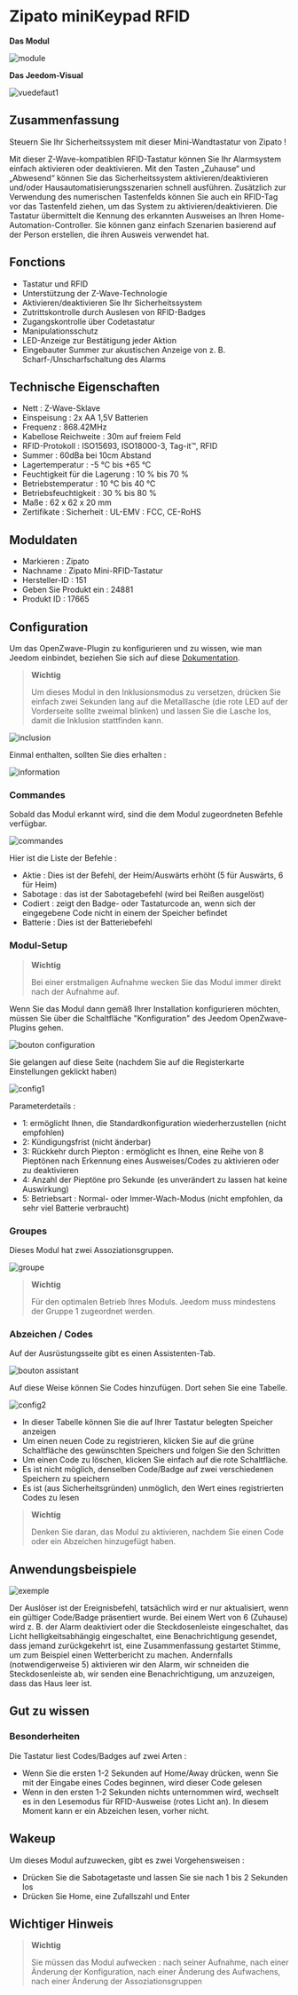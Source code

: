 # Zipato miniKeypad RFID

**Das Modul**

![module](images/zipato.minikeypad/module.jpg)

**Das Jeedom-Visual**

![vuedefaut1](images/zipato.minikeypad/vuedefaut1.jpg)

## Zusammenfassung

Steuern Sie Ihr Sicherheitssystem mit dieser Mini-Wandtastatur von Zipato !

Mit dieser Z-Wave-kompatiblen RFID-Tastatur können Sie Ihr Alarmsystem einfach aktivieren oder deaktivieren. Mit den Tasten „Zuhause“ und „Abwesend“ können Sie das Sicherheitssystem aktivieren/deaktivieren und/oder Hausautomatisierungsszenarien schnell ausführen. Zusätzlich zur Verwendung des numerischen Tastenfelds können Sie auch ein RFID-Tag vor das Tastenfeld ziehen, um das System zu aktivieren/deaktivieren. Die Tastatur übermittelt die Kennung des erkannten Ausweises an Ihren Home-Automation-Controller. Sie können ganz einfach Szenarien basierend auf der Person erstellen, die ihren Ausweis verwendet hat.

## Fonctions

-   Tastatur und RFID
-   Unterstützung der Z-Wave-Technologie
-   Aktivieren/deaktivieren Sie Ihr Sicherheitssystem
-   Zutrittskontrolle durch Auslesen von RFID-Badges
-   Zugangskontrolle über Codetastatur
-   Manipulationsschutz
-   LED-Anzeige zur Bestätigung jeder Aktion
-   Eingebauter Summer zur akustischen Anzeige von z. B. Scharf-/Unscharfschaltung des Alarms

## Technische Eigenschaften

-   Nett : Z-Wave-Sklave
-   Einspeisung : 2x AA 1,5V Batterien
-   Frequenz : 868.42MHz
-   Kabellose Reichweite : 30m auf freiem Feld
-   RFID-Protokoll : ISO15693, ISO18000-3, Tag-it™, RFID
-   Summer : 60dBa bei 10cm Abstand
-   Lagertemperatur : -5 °C bis +65 °C
-   Feuchtigkeit für die Lagerung : 10 % bis 70 %
-   Betriebstemperatur : 10 °C bis 40 °C
-   Betriebsfeuchtigkeit : 30 % bis 80 %
-   Maße : 62 x 62 x 20 mm
-   Zertifikate : Sicherheit : UL-EMV : FCC, CE-RoHS

## Moduldaten

-   Markieren : Zipato
-   Nachname : Zipato Mini-RFID-Tastatur
-   Hersteller-ID : 151
-   Geben Sie Produkt ein : 24881
-   Produkt ID : 17665

## Configuration

Um das OpenZwave-Plugin zu konfigurieren und zu wissen, wie man Jeedom einbindet, beziehen Sie sich auf diese [Dokumentation](https://doc.jeedom.com/de_DE/plugins/automation%20protocol/openzwave/).

> **Wichtig**
>
> Um dieses Modul in den Inklusionsmodus zu versetzen, drücken Sie einfach zwei Sekunden lang auf die Metalllasche (die rote LED auf der Vorderseite sollte zweimal blinken) und lassen Sie die Lasche los, damit die Inklusion stattfinden kann.

![inclusion](images/zipato.minikeypad//inclusion.jpg)

Einmal enthalten, sollten Sie dies erhalten :

![information](images/zipato.minikeypad/information.jpg)

### Commandes

Sobald das Modul erkannt wird, sind die dem Modul zugeordneten Befehle verfügbar.

![commandes](images/zipato.minikeypad/commandes.jpg)

Hier ist die Liste der Befehle :

-   Aktie : Dies ist der Befehl, der Heim/Auswärts erhöht (5 für Auswärts, 6 für Heim)
-   Sabotage : das ist der Sabotagebefehl (wird bei Reißen ausgelöst)
-   Codiert : zeigt den Badge- oder Tastaturcode an, wenn sich der eingegebene Code nicht in einem der Speicher befindet
-   Batterie : Dies ist der Batteriebefehl

### Modul-Setup

> **Wichtig**
>
> Bei einer erstmaligen Aufnahme wecken Sie das Modul immer direkt nach der Aufnahme auf.

Wenn Sie das Modul dann gemäß Ihrer Installation konfigurieren möchten, müssen Sie über die Schaltfläche "Konfiguration" des Jeedom OpenZwave-Plugins gehen.

![bouton configuration](images/plugin/bouton_configuration.jpg)

Sie gelangen auf diese Seite (nachdem Sie auf die Registerkarte Einstellungen geklickt haben)

![config1](images/zipato.minikeypad/config1.jpg)

Parameterdetails :

-   1: ermöglicht Ihnen, die Standardkonfiguration wiederherzustellen (nicht empfohlen)
-   2: Kündigungsfrist (nicht änderbar)
-   3: Rückkehr durch Piepton : ermöglicht es Ihnen, eine Reihe von 8 Pieptönen nach Erkennung eines Ausweises/Codes zu aktivieren oder zu deaktivieren
-   4: Anzahl der Pieptöne pro Sekunde (es unverändert zu lassen hat keine Auswirkung)
-   5: Betriebsart : Normal- oder Immer-Wach-Modus (nicht empfohlen, da sehr viel Batterie verbraucht)

### Groupes

Dieses Modul hat zwei Assoziationsgruppen.

![groupe](images/zipato.minikeypad/groupe.jpg)

> **Wichtig**
>
> Für den optimalen Betrieb Ihres Moduls. Jeedom muss mindestens der Gruppe 1 zugeordnet werden.

### Abzeichen / Codes

Auf der Ausrüstungsseite gibt es einen Assistenten-Tab.

![bouton assistant](images/plugin/bouton_assistant.jpg)

Auf diese Weise können Sie Codes hinzufügen. Dort sehen Sie eine Tabelle.

![config2](images/zipato.minikeypad/config2.jpg)

-   In dieser Tabelle können Sie die auf Ihrer Tastatur belegten Speicher anzeigen
-   Um einen neuen Code zu registrieren, klicken Sie auf die grüne Schaltfläche des gewünschten Speichers und folgen Sie den Schritten
-   Um einen Code zu löschen, klicken Sie einfach auf die rote Schaltfläche.
-   Es ist nicht möglich, denselben Code/Badge auf zwei verschiedenen Speichern zu speichern
-   Es ist (aus Sicherheitsgründen) unmöglich, den Wert eines registrierten Codes zu lesen

> **Wichtig**
>
> Denken Sie daran, das Modul zu aktivieren, nachdem Sie einen Code oder ein Abzeichen hinzugefügt haben.

## Anwendungsbeispiele

![exemple](images/zipato.minikeypad/exemple.jpg)

Der Auslöser ist der Ereignisbefehl, tatsächlich wird er nur aktualisiert, wenn ein gültiger Code/Badge präsentiert wurde. Bei einem Wert von 6 (Zuhause) wird z. B. der Alarm deaktiviert oder die Steckdosenleiste eingeschaltet, das Licht helligkeitsabhängig eingeschaltet, eine Benachrichtigung gesendet, dass jemand zurückgekehrt ist, eine Zusammenfassung gestartet Stimme, um zum Beispiel einen Wetterbericht zu machen. Andernfalls (notwendigerweise 5) aktivieren wir den Alarm, wir schneiden die Steckdosenleiste ab, wir senden eine Benachrichtigung, um anzuzeigen, dass das Haus leer ist.

## Gut zu wissen

### Besonderheiten

Die Tastatur liest Codes/Badges auf zwei Arten :

-   Wenn Sie die ersten 1-2 Sekunden auf Home/Away drücken, wenn Sie mit der Eingabe eines Codes beginnen, wird dieser Code gelesen
-   Wenn in den ersten 1-2 Sekunden nichts unternommen wird, wechselt es in den Lesemodus für RFID-Ausweise (rotes Licht an). In diesem Moment kann er ein Abzeichen lesen, vorher nicht.

## Wakeup

Um dieses Modul aufzuwecken, gibt es zwei Vorgehensweisen :

-   Drücken Sie die Sabotagetaste und lassen Sie sie nach 1 bis 2 Sekunden los
-   Drücken Sie Home, eine Zufallszahl und Enter

## Wichtiger Hinweis

> **Wichtig**
>
> Sie müssen das Modul aufwecken : nach seiner Aufnahme, nach einer Änderung der Konfiguration, nach einer Änderung des Aufwachens, nach einer Änderung der Assoziationsgruppen

